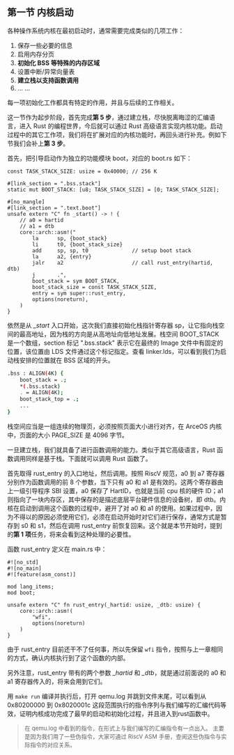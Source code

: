 ## 第一节 内核启动

各种操作系统内核在最初启动时，通常需要完成类似的几项工作：

1. 保存一些必要的信息
2. 启用内存分页
3. **初始化 BSS 等特殊的内存区域**
4. 设置中断/异常向量表
5. **建立栈以支持函数调用**
6. ... ...

每一项初始化工作都具有特定的作用，并且与后续的工作相关。

这一节作为起步阶段，首先完成**第 5 步**，通过建立栈，尽快脱离晦涩的汇编语言，进入 Rust 的编程世界，今后就可以通过 Rust 高级语言实现内核功能。启动过程中的其它工作项，我们将在扩展对应的内核功能时，再回头进行补充。例如下节我们会补上**第 3 步**。

首先，把引导启动作为独立的功能模块 boot，对应的 boot.rs 如下：

```rust,editable
const TASK_STACK_SIZE: usize = 0x40000; // 256 K

#[link_section = ".bss.stack"]
static mut BOOT_STACK: [u8; TASK_STACK_SIZE] = [0; TASK_STACK_SIZE];

#[no_mangle]
#[link_section = ".text.boot"]
unsafe extern "C" fn _start() -> ! {
    // a0 = hartid
    // a1 = dtb
    core::arch::asm!("
        la      sp, {boot_stack}
        li      t0, {boot_stack_size}
        add     sp, sp, t0              // setup boot stack
        la      a2, {entry}
        jalr    a2                      // call rust_entry(hartid, dtb)
        j       .",
        boot_stack = sym BOOT_STACK,
        boot_stack_size = const TASK_STACK_SIZE,
        entry = sym super::rust_entry,
        options(noreturn),
    )
}
```

依然是从 *_start* 入口开始，这次我们直接初始化栈指针寄存器 sp，让它指向栈空间的最高地址，因为栈的方向是从高地址向低地址发展。栈空间 BOOT_STACK 是一个数组，section 标记 ".bss.stack" 表示它在最终的 Image 文件中有固定的位置，该位置由 LDS 文件通过这个标记指定。查看 linker.lds，可以看到我们为启动栈安排的位置就在 BSS 区域的开头。

```bash
.bss : ALIGN(4K) {
    boot_stack = .;
    *(.bss.stack)
    . = ALIGN(4K);
    boot_stack_top = .;
	...
}
```

栈空间应当是一组连续的物理页，必须按照页面大小进行对齐，在 ArceOS 内核中，页面的大小 PAGE_SIZE 是 4096 字节。

一旦建立栈，我们就具备了进行函数调用的能力。类似于其它高级语言，Rust 函数调用同样是基于栈。下面就可以调用 Rust 函数了。

首先取得 rust_entry 的入口地址，然后调用。按照 RiscV 规范，a0 到 a7 寄存器分别作为函数调用的前 8 个参数，当下只有 a0 和 a1 是有效的。这两个寄存器由上一级引导程序 SBI 设置，a0 保存了 HartID，也就是当前 cpu 核的硬件 ID；a1 则指向了一块内存区，其中保存的是描述底层平台硬件信息的设备树，即 dtb。内核在启动到调用这个函数的过程中，避开了对 a0 和 a1 的使用。如果过程中，因为不得以的原因必须使用它们，必须在启动开始时对它们进行保存，通常方式是暂存到 s0 和 s1，然后在调用 rust_entry 前恢复回来。这个就是本节开始时，提到的**第 1 项**任务，将来会看到这种处理的必要性。

函数 rust_entry 定义在 main.rs 中：

```rust,editable
#![no_std]
#![no_main]
#![feature(asm_const)]

mod lang_items;
mod boot;

unsafe extern "C" fn rust_entry(_hartid: usize, _dtb: usize) {
    core::arch::asm!(
        "wfi",
        options(noreturn)
    )
}
```

由于 rust_entry 目前还干不了任何事，所以先保留 `wfi` 指令，按照与上一章相同的方式，确认内核执行到了这个函数的内部。

另外注意，rust_entry 带有的两个参数 *_hartid* 和 *_dtb*，就是通过前面说的 a0 和 a1 寄存器传入的，将来会用到它们。

用 `make run` 编译并执行后，打开 qemu.log 并跳到文件末尾，可以看到从 0x80200000 到 0x8020001c 这段范围执行的指令序列与我们编写的汇编代码等效，证明内核成功完成了最早的启动和初始化过程，并且进入到rust函数中。

> <font size=2>在 qemu.log 中看到的指令，在形式上与我们编写的汇编指令有一点出入。</font>
> <font size=2>主要是因为我们用了一些伪指令，大家可通过 RiscV ASM 手册，查阅这些伪指令与实际指令的对应关系。</font>
